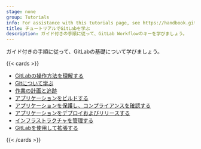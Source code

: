 ```yaml
---
stage: none
group: Tutorials
info: For assistance with this tutorials page, see https://handbook.gitlab.com/handbook/product/ux/technical-writing/#assignments-to-other-projects-and-subjects.
title: チュートリアルでGitLabを学ぶ
description: ガイド付きの手順に従って、GitLab Workflowのキーを学びましょう。
---
```


ガイド付きの手順に従って、GitLabの基礎について学びましょう。

{{< cards >}}

- [GitLabの操作方法を理解する](gitlab_navigation.md)
- [Gitについて学ぶ](learn_git.md)
- [作業の計画と追跡](plan_and_track.md)
- [アプリケーションをビルドする](build_application.md)
- [アプリケーションを保護し、コンプライアンスを確認する](secure_application.md)
- [アプリケーションをデプロイおよびリリースする](deploy_release.md)
- [インフラストラクチャを管理する](infrastructure.md)
- [GitLabを使用して拡張する](develop.md)

{{< /cards >}}
